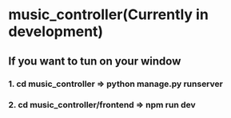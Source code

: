 # music_controller(Currently in development)

## If you want to tun on your window
### 1. cd music_controller => python manage.py runserver
### 2. cd music_controller/frontend => npm run dev
